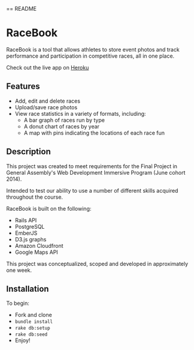 == README

# RaceBook

RaceBook is a tool that allows athletes to store event photos and track performance and participation in competitive races, all in one place.

Check out the live app on [Heroku](http://race-book.herokuapp.com)

## Features

* Add, edit and delete races
* Upload/save race photos
* View race statistics in a variety of formats, including:
  - A bar graph of races run by type
  - A donut chart of races by year
  - A map with pins indicating the locations of each race fun

## Description

This project was created to meet requirements for the Final Project in General Assembly's Web Development Immersive Program (June cohort 2014).

Intended to test our ability to use a number of different skills acquired throughout the course.

RaceBook is built on the following:

* Rails API
* PostgreSQL
* EmberJS
* D3.js graphs
* Amazon Cloudfront
* Google Maps API

This project was conceptualized, scoped and developed in approximately one week.

## Installation

To begin:

* Fork and clone
* `bundle install`
* `rake db:setup`
* `rake db:seed`
* Enjoy!

